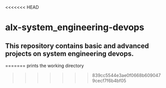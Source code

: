 <<<<<<< HEAD
# alx-system_engineering-devops
## This repository contains basic and advanced projects on system engineering devops.
=======
prints the working directory
>>>>>>> 839cc5544e3ae0f0668b6090479cecf7f6b4bf05
